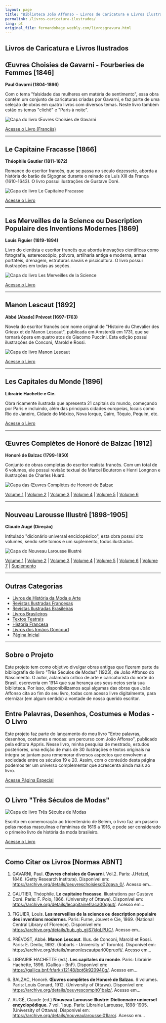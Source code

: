 ```yaml
---
layout: page
title: "Biblioteca João Affonso - Livros de Caricatura e Livros Ilustrados"
permalink: /livros-caricatura-ilustrados/
lang: pt
original_file: fernandohage.weebly.com/livrosgravura.html
---
```


## Livros de Caricatura e Livros Ilustrados

## Œuvres Choisies de Gavarni - Fourberies de Femmes [1846]

**Paul Gavarni (1804-1866)**

Com o tema "falsidade das mulheres em matéria de sentimento", essa obra contém um conjunto de caricaturas criadas por Gavarni, e faz parte de uma seleção de obras em quatro livros com diversos temas. Neste livro também estão os temas "clichê" e "Paris à noite".

![Capa do livro Œuvres Choisies de Gavarni](/assets/images/livros-gravura-biblioteca-joao-affonso-01.png)

[Acesse o Livro (Francês)](https://archive.org/details/oeuvreschoisiesd02gava_0/page/n9/mode/2up)

---

## Le Capitaine Fracasse [1866]

**Théophile Gautier (1811-1872)**

Romance do escritor francês, que se passa no século dezessete, aborda a história do barão de Sigognac durante o reinado de Luís XIII da França (1610-1643). O livro possui ilustrações de Gustave Doré.

![Capa do livro Le Capitaine Fracasse](/assets/images/livros-gravura-biblioteca-joao-affonso-02.png)

[Acesse o Livro](https://archive.org/details/lecapitainefraca00gaut/page/n7/mode/2up)

---

## Les Merveilles de la Science ou Description Populaire des Inventions Modernes [1869]

**Louis Figuier (1819-1894)**

Livro do cientista e escritor francês que aborda inovações científicas como fotografia, estereoscópio, pólvora, artilharia antiga e moderna, armas portáteis, drenagem, estruturas navais e piscicultura. O livro possui ilustrações em todas as seções.

![Capa do livro Les Merveilles de la Science](/assets/images/livros-gravura-biblioteca-joao-affonso-03.png)

[Acesse o Livro](https://archive.org/details/bub_gb_gjjS7klqLPUC/)

---

## Manon Lescaut [1892]

**Abbé [Abade] Prévost (1697-1763)**

Novela do escritor francês com nome original de "Histoire du Chevalier des Grieux et de Manon Lescaut", publicada em Amsterdã em 1731, que se tornará ópera em quatro atos de Giacomo Puccini. Esta edição possui ilustrações de Conconi, Marold e Rossi.

![Capa do livro Manon Lescaut](/assets/images/livros-gravura-biblioteca-joao-affonso-04.png)

[Acesse o Livro](https://archive.org/details/manonlescautparl00pruoft/)

---

## Les Capitales du Monde [1896]

**Librairie Hachette e Cie.**

Obra ricamente ilustrada que apresenta 21 capitais do mundo, começando por Paris e incluindo, além das principais cidades europeias, locais como Rio de Janeiro, Cidade do México, Nova Iorque, Cairo, Tóquio, Pequim, etc.

[Acesse o Livro](https://gallica.bnf.fr/ark:/12148/bpt6k920940g/)

---

## Œuvres Complètes de Honoré de Balzac [1912]

**Honoré de Balzac (1799-1850)**

Conjunto de obras completas do escritor realista francês. Com um total de 6 volumes, ele possui revisão textual de Marcel Bouteron e Henri Longnon e ilustrações de Charles Huard.

![Capa das Œuvres Complètes de Honoré de Balzac](/assets/images/livros-gravura-biblioteca-joao-affonso-05.png)

[Volume 1](https://archive.org/details/oeuvrescomplt01balz/) | [Volume 2](https://archive.org/details/oeuvrescompl02balz) | [Volume 3](https://archive.org/details/oeuvrescomplt03balz) | [Volume 4](https://archive.org/details/oeuvrescomplt04balz/) | [Volume 5](https://archive.org/details/oeuvrescomplt05balz) | [Volume 6](https://archive.org/details/oeuvrescomplt06balz)

---

## Nouveau Larousse Illustré [1898-1905]

**Claude Augé (Direção)**

Intitulado "dicionário universal enciclopédico", esta obra possui oito volumes, sendo sete tomos e um suplemento, todos ilustrados.

![Capa do Nouveau Larousse Illustré](/assets/images/livros-gravura-biblioteca-joao-affonso-06.png)

[Volume 1](https://archive.org/details/nouveaularoussei01laro/) | [Volume 2](https://archive.org/details/nouveaularoussei02laro/) | [Volume 3](https://archive.org/details/nouveaularoussei03laro/) | [Volume 4](https://archive.org/details/nouveaularoussei04laro) | [Volume 5](https://archive.org/details/nouveaularoussei05laro/) | [Volume 6](https://archive.org/details/nouveaularoussei06laro/) | [Volume 7](https://archive.org/details/nouveaularoussei07laro/) | [Suplemento](https://archive.org/details/nouveaularoussei00laro/)

---

## Outras Categorias

- [Livros de História da Moda e Arte](livrosmoda.html)
- [Revistas Ilustradas Francesas](revistasfrancesas.html)
- [Revistas Ilustradas Brasileiras](revistasbrasileiras.html)
- [Livros Brasileiros](livrosbrasileirosja.html)
- [Textos Teatrais](livrosteatro.html)
- [História Francesa](livroshistoria.html)
- [Livros dos Irmãos Goncourt](livosgouncourt.html)
- [Página Inicial](biblioteca-joao-affonso.html)

---

## Sobre o Projeto

Este projeto tem como objetivo divulgar obras antigas que fizeram parte da bibliografia do livro "Três Séculos de Modas" (1923), de João Affonso do Nascimento. O autor, aclamado crítico de arte e caricaturista do norte do Brasil, escreveria em 1914 que sua herança aos seus netos seria sua biblioteca. Por isso, disponibilizamos aqui algumas das obras que João Affonso cita ao fim do seu livro, todas com acesso livre digitalmente, para eternizar (em algum sentido) a vontade de nosso querido escritor.

## Entre Palavras, Desenhos, Costumes e Modas - O Livro

Este projeto faz parte do lançamento do meu livro "Entre palavras, desenhos, costumes e modas: um percurso com João Affonso", publicado pela editora Appris. Nesse livro, minha pesquisa de mestrado, estudos posteriores, uma edição de mais de 30 ilustrações e textos originais na íntegra se juntam para rememorar diversos aspectos que envolvem a sociedade entre os séculos 19 e 20. Assim, com o conteúdo desta página podemos ter um universo complementar que acrescenta ainda mais ao livro.

[Acesse Página Especial](meulivro.html)

---

## O Livro "Três Séculos de Modas"

![Capa do livro Três Séculos de Modas](/assets/images/livros-gravura-biblioteca-joao-affonso-07.jpg)

Escrito em comemoração ao tricentenário de Belém, o livro faz um passeio pelas modas masculinas e femininas de 1616 a 1916, e pode ser considerado o primeiro livro de história da moda brasileiro.

[Acesse o Livro](https://digital.bbm.usp.br/handle/bbm/2346)

---

## Como Citar os Livros [Normas ABNT]

1. GAVARNI, Paul. **Œuvres choisies de Gavarni**. Vol.2. Paris: J.Hetzel, 1846. (Getty Research Institute). Disponível em: <https://archive.org/details/oeuvreschoisiesd02gava_0/>. Acesso em...

2. GAUTIER, Théophile. **Le capitaine fracasse**. Illustrations par Gustave Doré. Paris: F. Polo, 1866. (University of Ottawa). Disponível em: <https://archive.org/details/lecapitainefraca00gaut/>. Acesso em...

3. FIGUIER, Louis. **Les merveilles de la science ou description populaire des inventions modernes**. Paris: Furne, Jouvet e Cie, 1869. (National Central Library of Florence). Disponível em: <https://archive.org/details/bub_gb_gjjS7klqLPUC/>. Acesso em...

4. PRÉVOST, Abbé. **Manon Lescaut**. Illus. de Conconi, Marold et Rossi. Paris: E. Dentu, 1892. (Robarts - University of Toronto). Disponível em: <https://archive.org/details/manonlescautparl00pruoft/>. Acesso em...

5. LIBRAIRIE HACHETTE (ed.). **Les capitales du monde**. Paris: Librairie Hachette, 1896. (Gallica - BnF). Disponível em: <https://gallica.bnf.fr/ark:/12148/bpt6k920940g/>. Acesso em...

6. BALZAC, Honoré. **Œuvres complètes de Honoré de Balzac**. 6 volumes. Paris: Louis Conard, 1912. (University of Ottawa). Disponível em: <https://archive.org/details/oeuvrescomplt01balz/>. Acesso em...

7. AUGÉ, Claude (ed.) **Nouveau Larousse Illustré: Dictionnaire universel encyclopédique**. 7 vol. 1 sup. Paris: Librairie Larousse, 1898-1905. (University of Ottawa). Disponível em: <https://archive.org/details/nouveaularoussei01laro/>. Acesso em...
